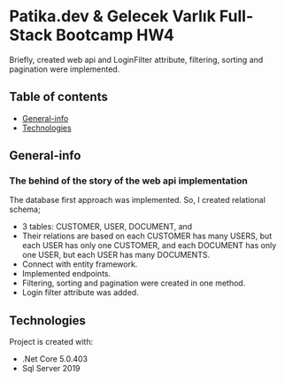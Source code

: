 # Patika.dev & Gelecek Varlık Full-Stack Bootcamp HW4
Briefly, created web api and LoginFilter attribute, filtering, sorting and pagination were implemented.


## Table of contents
* [General-info](#general-info)
* [Technologies](#technologies)


## General-info
### The behind of the story of the web api implementation
The database first approach was implemented. So, I created relational schema; 
- 3 tables: CUSTOMER, USER, DOCUMENT, and 
- Their relations are based on each CUSTOMER has many USERS, but each USER has only one CUSTOMER, and each DOCUMENT has only one USER, but each USER has many DOCUMENTS. 
- Connect with entity framework.
- Implemented endpoints.
- Filtering, sorting and pagination were created in one method.
- Login filter attribute was added.
	
## Technologies
Project is created with:
* .Net Core 5.0.403
* Sql Server 2019
	

